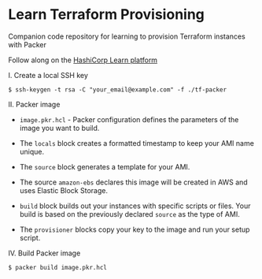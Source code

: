 # Learn Terraform Provisioning
Companion code repository for learning to provision Terraform instances with Packer

Follow along on the [HashiCorp Learn platform](https://learn.hashicorp.com/tutorials/terraform/packer?in=terraform/provision)


I. Create a local SSH key

`$ ssh-keygen -t rsa -C "your_email@example.com" -f ./tf-packer`

II. Packer image

- `image.pkr.hcl` - Packer configuration defines the parameters of the image you want to build.

- The `locals` block creates a formatted timestamp to keep your AMI name unique.

- The `source` block generates a template for your AMI.

- The source `amazon-ebs` declares this image will be created in AWS and uses Elastic Block Storage. 

- `build` block builds out your instances with specific scripts or files. Your build is based on the previously declared `source` as the type of AMI.

- The `provisioner` blocks copy your key to the image and run your setup script.

IV. Build Packer image

`$ packer build image.pkr.hcl`
